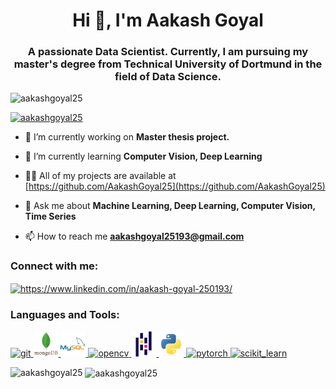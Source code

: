

<!--
## Hi there 👋
**AakashGoyal25/AakashGoyal25** is a ✨ _special_ ✨ repository because its `README.md` (this file) appears on your GitHub profile.

Here are some ideas to get you started:

- 🔭 I’m currently working on ...
- 🌱 I’m currently learning ...
- 👯 I’m looking to collaborate on ...
- 🤔 I’m looking for help with ...
- 💬 Ask me about ...
- 📫 How to reach me: ...
- 😄 Pronouns: ...
- ⚡ Fun fact: ...
-->
<h1 align="center">Hi 👋, I'm Aakash Goyal</h1>
<h3 align="center">A passionate Data Scientist. Currently, I am pursuing my master's degree from Technical University of Dortmund in the field of Data Science.</h3>

<p align="left"> <img src="https://komarev.com/ghpvc/?username=aakashgoyal25&label=Profile%20views&color=0e75b6&style=flat" alt="aakashgoyal25" /> </p>

<p align="left"> <a href="https://github.com/ryo-ma/github-profile-trophy"><img src="https://github-profile-trophy.vercel.app/?username=aakashgoyal25" alt="aakashgoyal25" /></a> </p>

- 🔭 I’m currently working on **Master thesis project.**

- 🌱 I’m currently learning **Computer Vision, Deep Learning**

- 👨‍💻 All of my projects are available at [https://github.com/AakashGoyal25](https://github.com/AakashGoyal25)

- 💬 Ask me about **Machine Learning, Deep Learning, Computer Vision, Time Series**

- 📫 How to reach me **aakashgoyal25193@gmail.com**

<h3 align="left">Connect with me:</h3>
<p align="left">
<a href="https://linkedin.com/in/aakash-goyal-250193/" target="blank"><img align="center" src="https://raw.githubusercontent.com/rahuldkjain/github-profile-readme-generator/master/src/images/icons/Social/linked-in-alt.svg" alt="https://www.linkedin.com/in/aakash-goyal-250193/" height="30" width="40" /></a>
</p>

<h3 align="left">Languages and Tools:</h3>
<p align="left"> <a href="https://git-scm.com/" target="_blank" rel="noreferrer"> <img src="https://www.vectorlogo.zone/logos/git-scm/git-scm-icon.svg" alt="git" width="40" height="40"/> </a> <a href="https://www.mongodb.com/" target="_blank" rel="noreferrer"> <img src="https://raw.githubusercontent.com/devicons/devicon/master/icons/mongodb/mongodb-original-wordmark.svg" alt="mongodb" width="40" height="40"/> </a> <a href="https://www.mysql.com/" target="_blank" rel="noreferrer"> <img src="https://raw.githubusercontent.com/devicons/devicon/master/icons/mysql/mysql-original-wordmark.svg" alt="mysql" width="40" height="40"/> </a> <a href="https://opencv.org/" target="_blank" rel="noreferrer"> <img src="https://www.vectorlogo.zone/logos/opencv/opencv-icon.svg" alt="opencv" width="40" height="40"/> </a> <a href="https://pandas.pydata.org/" target="_blank" rel="noreferrer"> <img src="https://raw.githubusercontent.com/devicons/devicon/2ae2a900d2f041da66e950e4d48052658d850630/icons/pandas/pandas-original.svg" alt="pandas" width="40" height="40"/> </a> <a href="https://www.python.org" target="_blank" rel="noreferrer"> <img src="https://raw.githubusercontent.com/devicons/devicon/master/icons/python/python-original.svg" alt="python" width="40" height="40"/> </a> <a href="https://pytorch.org/" target="_blank" rel="noreferrer"> <img src="https://www.vectorlogo.zone/logos/pytorch/pytorch-icon.svg" alt="pytorch" width="40" height="40"/> </a> <a href="https://scikit-learn.org/" target="_blank" rel="noreferrer"> <img src="https://upload.wikimedia.org/wikipedia/commons/0/05/Scikit_learn_logo_small.svg" alt="scikit_learn" width="40" height="40"/> </a> </p>

<p><img align="left" src="https://github-readme-stats.vercel.app/api/top-langs?username=aakashgoyal25&show_icons=true&locale=en&layout=compact" alt="aakashgoyal25" /></p>

<p>&nbsp;<img align="center" src="https://github-readme-stats.vercel.app/api?username=aakashgoyal25&show_icons=true&locale=en" alt="aakashgoyal25" /></p>
